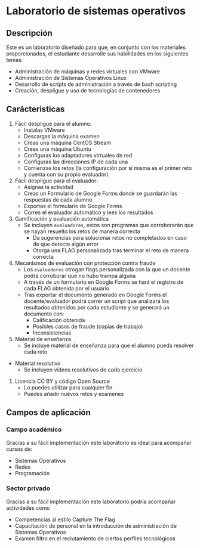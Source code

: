 # Laboratorio de sistemas operativos

## Descripción
Este es un laboratorio diseñado para que, en conjunto con los materiales proporcionados, el estudiante desarrolle sus habilidades en los siguientes temas:
- Administración de máquinas y redes virtuales con VMware
- Administración de Sistemas Operativos Linux
- Desarrollo de scripts de administración a través de bash scripting
- Creación, despligue y uso de tecnologías de contenedores

## Carácteristicas
1. Fácil despligue para el alumno: 
	- Instalas VMware
	- Descargas la máquina examen
	- Creas una máquina CentOS Stream
	- Creas una máquina Ubuntu 
	- Configuras los adaptadores virtuales de red
	- Configuras las direcciones IP de cada una
	- Comienzas los retos (la configuración por sí misma es el primer reto y cuenta con su propio evaluador)
1. Fácil despligue para el evaluador: 
	- Asignas la actividad
	- Creas un Formulario de Google Forms donde se guardarán las respuestas de cada alumno
	- Exportas el formulario de Google Forms
	- Corres el evaluador automático y lees los resultados
1. Gamificación y evaluación automática
	- Se incluyen `evaluadores`, estos son programas que corroborarán que se hayan resuelto los retos de manera correcta
		- Da sugerencias para solucionar retos no completados en caso de que detecte algún error
		- Otorga una FLAG personalizada tras terminar el reto de manera correcta
1. Mecanismos de evaluación con protección contra fraude
	- Los `evaluadores` otrogan flags personalizada con la que un docente podrá corroborar que no hubo trampa alguna
	- A través de un formulario en Google Forms se hará el registro de cada FLAG obtenida por el usuario
	- Tras exportar el documento generado en Google Forms el docente/evaluador podrá correr un script que analizará los resultados obtenidos por cada estudiante y se generará un documento con:
		- Calificación obtenida
		- Posibles casos de fraude (copias de trabajo)
		- Inconsistencias 
1. Material de enseñanza
	- Se incluye material de enseñanza para que el alumno pueda resolver cada reto
- Material resolutivo
	- Se incluyen vídeos resolutivos de cada ejercicio
1. Licencia CC BY y código Open Source
	- Lo puedes utilizar para cualquier fin
	- Puedes añadir nuevos retos y examenes


## Campos de aplicación

### Campo académico
Gracias a su fácil implementación este laboratorio es ideal para acompañar cursos de:
- Sistemas Operativos
- Redes
- Programación

### Sector privado
Gracias a su fácil implementación este laboratorio podría acompañar actividades como
- Competencias al estilo Capture The Flag
- Capacitación de personal en la introducción de administración de Sistemas Operativos
- Examen filtro en el reclutamiento de ciertos perfiles tecnológicos

